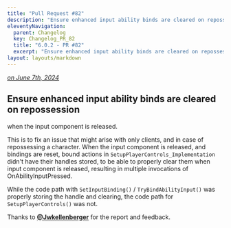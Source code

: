 ```yaml
---
title: "Pull Request #82"
description: "Ensure enhanced input ability binds are cleared on repossession"
eleventyNavigation:
  parent: Changelog
  key: Changelog_PR_82
  title: "6.0.2 - PR #82"
  excerpt: "Ensure enhanced input ability binds are cleared on repossession"
layout: layouts/markdown
---
```


*[on June 7th, 2024](https://github.com/GASCompanion/GASCompanion-Plugin/pull/82)*

## Ensure enhanced input ability binds are cleared on repossession

when the input component is released.

This is to fix an issue that might arise with only clients, and in case of repossessing a character. When the input component is released, and bindings are reset, bound actions in `SetupPlayerControls_Implementation` didn't have their handles stored, to be able to properly clear them when input component is released, resulting in multiple invocations of OnAbilityInputPressed.

While the code path with `SetInputBinding()` / `TryBindAbilityInput()` was properly storing the handle and clearing, the code path for `SetupPlayerControls()` was not.

Thanks to [**@Jwkellenberger**](https://github.com/Jwkellenberger) for the report and feedback.

